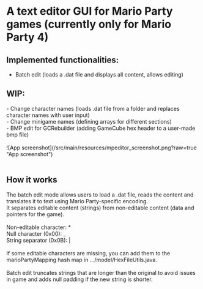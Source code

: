 <h1>A text editor GUI for Mario Party games (currently only for Mario Party 4)</h1>


<h2>Implemented functionalities:</h2>

- Batch edit (loads a .dat file and displays all content, allows editing)

<h2>WIP:</h2>
- Change character names (loads .dat file from a folder and replaces character names with user input)<br>
- Change minigame names (defining arrays for different sections)<br>
- BMP edit for GCRebuilder (adding GameCube hex header to a user-made bmp file)<br>
<br>
![App screenshot](/src/main/resources/mpeditor_screenshot.png?raw=true "App screenshot")
<br>
<br>
<h2>How it works</h2>
The batch edit mode allows users to load a .dat file, reads the content and translates it to text using Mario Party-specific encoding.<br>
It separates editable content (strings) from non-editable content (data and pointers for the game).<br>
<br>
Non-editable character: *<br>
Null character (0x00): _<br>
String separator (0x0B): |<br>
<br>
If some editable characters are missing, you can add them to the marioPartyMapping hash map in …/model/HexFileUtils.java.<br>
<br>
Batch edit truncates strings that are longer than the original to avoid issues in game and adds null padding if the new string is shorter.<br>
